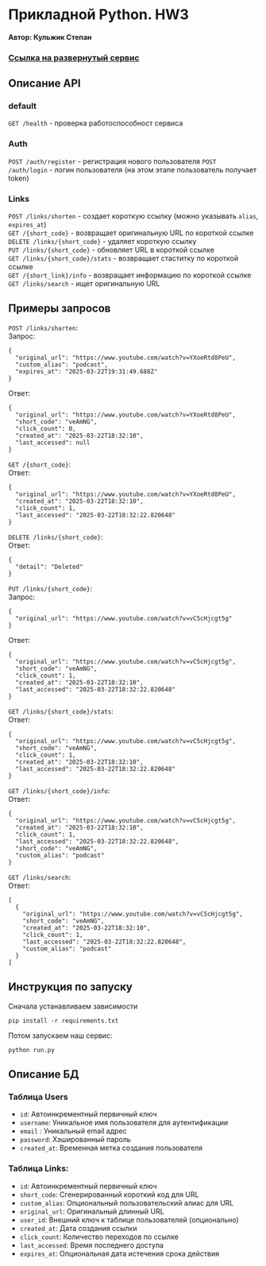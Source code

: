 # Прикладной Python. HW3

#### Автор: Кульжик Степан

### [Ссылка на развернутый сервис](https://appliedpython-hw3.onrender.com/docs#/)


## Описание API

### default
`GET /health` - проверка работоспособност сервиса    

### Auth
`POST /auth/register` - регистрация нового пользователя
`POST /auth/login` - логин пользователя (на этом этапе пользователь получает token)

### Links
`POST /links/shorten` - создает короткую ссылку (можно указывать `alias`, `expires_at`) \
`GET /{short_code}` - возвращает оригинальную URL по короткой ссылке \
`DELETE /links/{short_code}` - удаляет короткую ссылку \
`PUT /links/{short_code}` - обновляет URL в короткой ссылке \
`GET /links/{short_code}/stats` - возвращает стаститку по короткой ссылке \
`GET /{short_link}/info` - возвращает информацию по короткой ссылке \
`GET /links/search` - ищет оригинальную URL 

## Примеры запросов

`POST /links/sharten`: \
Запрос: 
``` 
{
  "original_url": "https://www.youtube.com/watch?v=YXoeRtd8PeU",
  "custom_alias": "podcast",
  "expires_at": "2025-03-22T19:31:49.688Z"
}
``` 


Ответ: 
```
{
  "original_url": "https://www.youtube.com/watch?v=YXoeRtd8PeU",
  "short_code": "veAmNG",
  "click_count": 0,
  "created_at": "2025-03-22T18:32:10",
  "last_accessed": null
}
```

`GET /{short_code}`: \
Ответ: 
```
{
  "original_url": "https://www.youtube.com/watch?v=YXoeRtd8PeU",
  "created_at": "2025-03-22T18:32:10",
  "click_count": 1,
  "last_accessed": "2025-03-22T18:32:22.820648"
}
```

`DELETE /links/{short_code}`: \
Ответ:
```
{
  "detail": "Deleted"
}
```

`PUT /links/{short_code}`: \
Запрос: 
```
{
  "original_url": "https://www.youtube.com/watch?v=vC5cHjcgt5g"
}
```

Ответ: 
```
{
  "original_url": "https://www.youtube.com/watch?v=vC5cHjcgt5g",
  "short_code": "veAmNG",
  "click_count": 1,
  "created_at": "2025-03-22T18:32:10",
  "last_accessed": "2025-03-22T18:32:22.820648"
}
```

`GET /links/{short_code}/stats`: \
Ответ:
```
{
  "original_url": "https://www.youtube.com/watch?v=vC5cHjcgt5g",
  "short_code": "veAmNG",
  "click_count": 1,
  "created_at": "2025-03-22T18:32:10",
  "last_accessed": "2025-03-22T18:32:22.820648"
}
```

`GET /links/{short_code}/info`: \
Ответ: 
```
{
  "original_url": "https://www.youtube.com/watch?v=vC5cHjcgt5g",
  "created_at": "2025-03-22T18:32:10",
  "click_count": 1,
  "last_accessed": "2025-03-22T18:32:22.820648",
  "short_code": "veAmNG",
  "custom_alias": "podcast"
}
```

`GET /links/search`: \
Ответ: 
```
[
  {
    "original_url": "https://www.youtube.com/watch?v=vC5cHjcgt5g",
    "short_code": "veAmNG",
    "created_at": "2025-03-22T18:32:10",
    "click_count": 1,
    "last_accessed": "2025-03-22T18:32:22.820648",
    "custom_alias": "podcast"
  }
]
```

## Инструкция по запуску

Сначала устанавливаем зависимости
```
pip install -r requirements.txt
```

Потом запускаем наш сервис:
```
python run.py
```

## Описание БД

### Таблица Users
* `id`: Автоинкрементный первичный ключ 
* `username`: Уникальное имя пользователя для аутентификации
* `email` : Уникальный email адрес
* `password`: Хэшированный пароль
* `created_at`: Временная метка создания пользователя

### Таблица Links:
* `id`: Автоинкрементный первичный ключ
* `short_code`: Сгенерированный короткий код для URL
* `custom_alias`: Опциональный пользовательский алиас для URL
* `original_url`: Оригинальный длинный URL
* `user_id`: Внешний ключ к таблице пользователей (опционально)
* `created_at`: Дата создания ссылки
* `click_count`: Количество переходов по ссылке
* `last_accessed`: Время последнего доступа
* `expires_at`: Опциональная дата истечения срока действия